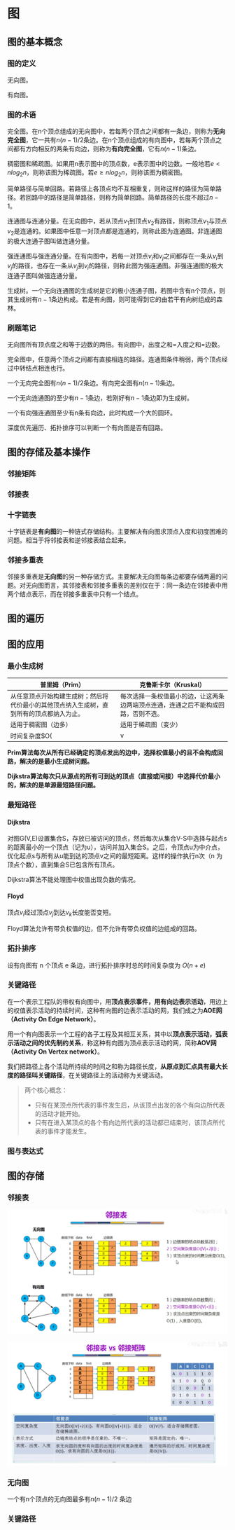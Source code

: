 # 图

## 图的基本概念

### 图的定义

无向图。

有向图。

### 图的术语

完全图。在n个顶点组成的无向图中，若每两个顶点之间都有一条边，则称为**无向完全图**，它一共有$n(n-1)/2$条边。在n个顶点组成的有向图中，若每两个顶点之间都有方向相反的两条有向边，则称为**有向完全图**，它有$n(n-1)$条边。

稠密图和稀疏图。如果用n表示图中的顶点数，e表示图中的边数。一般地若$e < nlog_2 n$，则称该图为稀疏图。若$e \geq nlog_2 n$，则称该图为稠密图。

简单路径与简单回路。若路径上各顶点均不互相重复，则称这样的路径为简单路径。若回路中的路径是简单路径，则称为简单回路。简单路径的长度不超过$n-1$。

连通图与连通分量。在无向图中，若从顶点$v_1$到顶点$v_2$有路径，则称顶点$v_1$与顶点$v_2$是连通的。如果图中任意一对顶点都是连通的，则称此图为连通图。非连通图的极大连通子图叫做连通分量。

强连通图与强连通分量。在有向图中，若每一对顶点$v_i$和$v_j$之间都存在一条从$v_i$到$v_j$的路径，也存在一条从$v_j$到$v_i$的路径，则称此图为强连通图。非强连通图的极大连通子图叫做强连通分量。

生成树。一个无向连通图的生成树是它的极小连通子图，若图中含有n个顶点，则其生成树有$n-1$条边构成。若是有向图，则可能得到它的由若干有向树组成的森林。



### 刷题笔记

无向图所有顶点度之和等于边数的两倍。有向图中，出度之和=入度之和=边数。

完全图中，任意两个顶点之间都有直接相连的路径。连通图条件稍弱，两个顶点经过中转结点相连也行。

一个无向完全图有$n(n-1)/2$条边。有向完全图有$n(n-1)$条边。

一个无向连通图的至少有$n-1$条边，若刚好有$n-1$条边即为生成树。

一个有向强连通图至少有n条有向边，此时构成一个大的圆环。

深度优先遍历、拓扑排序可以判断一个有向图是否有回路。

## 图的存储及基本操作

### 邻接矩阵



### 邻接表



### 十字链表

十字链表是**有向图**的一种链式存储结构。主要解决有向图求顶点入度和初度困难的问题。相当于将邻接表和逆邻接表结合起来。

### 邻接多重表

邻接多重表是**无向图**的另一种存储方式。主要解决无向图每条边都要存储两遍的问题。对无向图而言，其邻接表和邻接多重表的差别仅在于：同一条边在邻接表中用两个结点表示，而在邻接多重表中只有一个结点。



## 图的遍历



## 图的应用

### 最小生成树



| 普里姆（Prim）                                               | 克鲁斯卡尔（Kruskal）                                        |
| ------------------------------------------------------------ | ------------------------------------------------------------ |
| 从任意顶点开始构建生成树；然后将代价最小的其他顶点纳入生成树，直到所有的顶点都纳入为止。 | 每次选择一条权值最小的边，让这两条边两端顶点连通，连通之后不能构成回路，否则不选。 |
| 适用于稠密图（边多）                                         | 适用于稀疏图（变少）                                         |
| 时间复杂度$O(|v|^2)$                                         | 时间复杂度$O(|E|log|E|)$                                     |

**Prim算法每次从所有已经确定的顶点发出的边中，选择权值最小的且不会构成回路，解决的是最小生成树问题。**

**Dijkstra算法每次只从源点的所有可到达的顶点（直接或间接）中选择代价最小的，解决的是单源最短路径问题。**

### 最短路径

#### Dijkstra

对图G(V,E)设置集合S，存放已被访问的顶点，然后每次从集合V-S中选择与起点s的距离最小的一个顶点（记为u），访问并加入集合S。之后，令顶点u为中介点，优化起点s与所有从u能到达的顶点v之间的最短距离。这样的操作执行n次（n 为顶点个数），直到集合S已包含所有顶点。

Dijkstra算法不能处理图中权值出现负数的情况。



#### Floyd

顶点$v_i$经过顶点$v_j$到达$v_k$长度能否变短。

Floyd算法允许有带负权值的边，但不允许有带负权值的边组成的回路。

### 拓扑排序

设有向图有 n 个顶点 e 条边，进行拓扑排序时总的时间复杂度为 $O(n + e)$ 

### 关键路径

在一个表示工程队的带权有向图中，用**顶点表示事件，用有向边表示活动**，用边上的权值表示活动的持续时间，这种有向图的边表示活动的网，我们成之为**AOE网（Activity On Edge Network）**。

用一个有向图表示一个工程的各子工程及其相互关系，其中以**顶点表示活动，弧表示活动之间的优先制约关系**，称这种有向图为顶点表示活动的网，简称**AOV网（Activity On Vertex network）**。

我们把路径上各个活动所持续的时间之和称为路径长度，**从原点到汇点具有最大长度的路径叫关键路径**，在关键路径上的活动称为关键活动。

> 两个核心概念：
>
> * 只有在某顶点所代表的事件发生后，从该顶点出发的各个有向边所代表的活动才能开始。
> * 只有在进入某顶点的各个有向边所代表的活动都已结束时，该顶点所代表的事件才能发生。

### 图与表达式







## 图的存储



### 邻接表

![image-20210907213732444](assets/%E5%9B%BE/image-20210907213732444.png)





![image-20210907214144281](assets/%E5%9B%BE/image-20210907214144281.png)





### 无向图

一个有n个顶点的无向图最多有$n(n-1)/2$ 条边

### 关键路径

> 





